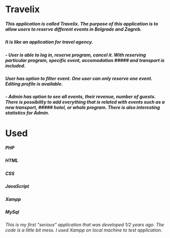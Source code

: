 # Travelix

##### This application is called Travelix. The purpose of this application is to allow users to reserve different events in Belgrade and Zagreb.
##### It is like an application for travel agency. 
##### - User is able to log in, reserve program, cancel it. With reserving particular program, specific event, accomodation ##### and transport is included.
##### User has option to filter event. One user can only reserve one event. Editing profile is available.
##### - Admin has option to see all events, their revenue, number of guests. There is possibility to add everything that is related with events such as a new transport, ##### hotel, or whole program.  There is also interesting statistics for Admin.

# Used

##### PHP
##### HTML
##### CSS
##### JavaScript
##### Xampp
##### MySql

_This is my first "serious" application that was developed 1/2 years ago. The code is a little bit mess. I used Xampp on local machine to test application._
